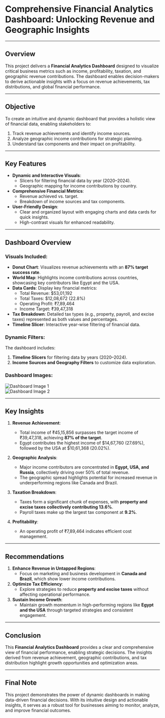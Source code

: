 # Comprehensive Financial Analytics Dashboard: Unlocking Revenue and Geographic Insights

---

## Overview  
This project delivers a **Financial Analytics Dashboard** designed to visualize critical business metrics such as income, profitability, taxation, and geographic revenue contributions. The dashboard enables decision-makers to derive actionable insights with a focus on revenue achievements, tax distributions, and global financial performance.  

---

## Objective  
To create an intuitive and dynamic dashboard that provides a holistic view of financial data, enabling stakeholders to:  
1. Track revenue achievements and identify income sources.  
2. Analyze geographic income contributions for strategic planning.  
3. Understand tax components and their impact on profitability.  

---

## Key Features  
- **Dynamic and Interactive Visuals**:  
   - Slicers for filtering financial data by year (2020–2024).  
   - Geographic mapping for income contributions by country.  
- **Comprehensive Financial Metrics**:  
   - Revenue achieved vs. target.  
   - Breakdown of income sources and tax components.  
- **User-Friendly Design**:  
   - Clear and organized layout with engaging charts and data cards for quick insights.  
   - High-contrast visuals for enhanced readability.

---

## Dashboard Overview  

### Visuals Included:  
- **Donut Chart**: Visualizes revenue achievements with an **87% target success rate**.  
- **World Map**: Highlights income contributions across countries, showcasing key contributors like Egypt and the USA.  
- **Data Cards**: Display key financial metrics:  
  - Total Revenue: $53,01,192  
  - Total Taxes: $12,08,672 (22.8%)  
  - Operating Profit: ₹7,89,464  
  - Income Target: ₹39,47,318  
- **Tax Breakdown**: Detailed tax types (e.g., property, payroll, and excise taxes) represented as both values and percentages.  
- **Timeline Slicer**: Interactive year-wise filtering of financial data.  

### Dynamic Filters:  
The dashboard includes:  
1. **Timeline Slicers** for filtering data by years (2020–2024).  
2. **Income Sources and Geography Filters** to customize data exploration.  

### Dashboard Images:  
![Dashboard Image 1](file:///mnt/data/image.png)  
![Dashboard Image 2](file:///mnt/data/image.png)  

---

## Key Insights  
1. **Revenue Achievement**:  
   - Total income of ₹45,15,856 surpasses the target income of ₹39,47,318, achieving **87% of the target**.  
   - Egypt contributes the highest income of $14,67,760 (27.69%), followed by the USA at $10,61,368 (20.02%).  

2. **Geographic Analysis**:  
   - Major income contributors are concentrated in **Egypt, USA, and Russia**, collectively driving over 50% of total revenue.  
   - The geographic spread highlights potential for increased revenue in underperforming regions like Canada and Brazil.  

3. **Taxation Breakdown**:  
   - Taxes form a significant chunk of expenses, with **property and excise taxes collectively contributing 13.6%**.  
   - Payroll taxes make up the largest tax component at **9.2%**.  

4. **Profitability**:  
   - An operating profit of ₹7,89,464 indicates efficient cost management.  

---

## Recommendations  
1. **Enhance Revenue in Untapped Regions**:  
   - Focus on marketing and business development in **Canada and Brazil**, which show lower income contributions.  
2. **Optimize Tax Efficiency**:  
   - Explore strategies to reduce **property and excise taxes** without affecting operational performance.  
3. **Sustain Income Growth**:  
   - Maintain growth momentum in high-performing regions like **Egypt and the USA** through targeted strategies and consistent engagement.

---

## Conclusion  
This **Financial Analytics Dashboard** provides a clear and comprehensive view of financial performance, enabling strategic decisions. The insights derived from revenue achievement, geographic contributions, and tax distribution highlight growth opportunities and optimization areas.

---

## Final Note  
This project demonstrates the power of dynamic dashboards in making data-driven financial decisions. With its intuitive design and actionable insights, it serves as a robust tool for businesses aiming to monitor, analyze, and improve financial outcomes.  
